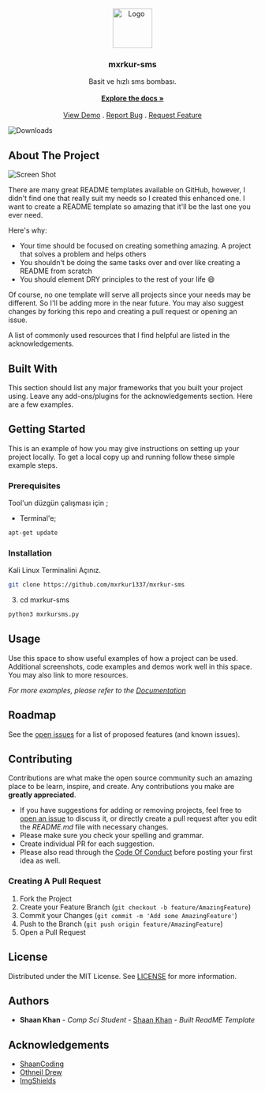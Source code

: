 <br/>
<p align="center">
  <a href="https://github.com/mxrkur1336/mx">
    <img src="https://play-lh.googleusercontent.com/gV2A6Pfuln_kt25BR7FaPtZlWPcrIIvhuWJ16cUmuLsGBe5ZltqW1CItJHTmpa7t3zYg" alt="Logo" width="80" height="80">
  </a>

  <h3 align="center">mxrkur-sms</h3>

  <p align="center">
    Basit ve hızlı sms bombası.
    <br/>
    <br/>
    <a href="https://github.com/mxrkur1336/mx"><strong>Explore the docs »</strong></a>
    <br/>
    <br/>
    <a href="https://github.com/mxrkur1336/mx">View Demo</a>
    .
    <a href="https://github.com/mxrkur1336/mx/issues">Report Bug</a>
    .
    <a href="https://github.com/mxrkur1336/mx/issues">Request Feature</a>
  </p>
</p>

![Downloads](https://img.shields.io/github/downloads/mxrkur1336/mx/total) 

## About The Project

![Screen Shot](https://cdn.discordapp.com/attachments/1167790278636220457/1191349812742856774/image.png?ex=65a51df9&is=6592a8f9&hm=d7253e9034103b6d90bcec43649512fa8f6d6d9d1fd2d564d97da3d77d40003e&)

There are many great README templates available on GitHub, however, I didn't find one that really suit my needs so I created this enhanced one. I want to create a README template so amazing that it'll be the last one you ever need.

Here's why:

* Your time should be focused on creating something amazing. A project that solves a problem and helps others
* You shouldn't be doing the same tasks over and over like creating a README from scratch
* You should element DRY principles to the rest of your life :smile:

Of course, no one template will serve all projects since your needs may be different. So I'll be adding more in the near future. You may also suggest changes by forking this repo and creating a pull request or opening an issue.

A list of commonly used resources that I find helpful are listed in the acknowledgements.

## Built With

This section should list any major frameworks that you built your project using. Leave any add-ons/plugins for the acknowledgements section. Here are a few examples.

## Getting Started

This is an example of how you may give instructions on setting up your project locally.
To get a local copy up and running follow these simple example steps.

### Prerequisites

Tool'un düzgün çalışması için ;

* Terminal'e;

```sh
apt-get update
```

### Installation

 Kali Linux Terminalini Açınız.

```sh
git clone https://github.com/mxrkur1337/mxrkur-sms
```

3. cd mxrkur-sms

```sh
python3 mxrkursms.py
```

## Usage

Use this space to show useful examples of how a project can be used. Additional screenshots, code examples and demos work well in this space. You may also link to more resources.

_For more examples, please refer to the [Documentation](https://example.com)_

## Roadmap

See the [open issues](https://github.com/mxrkur1336/mx/issues) for a list of proposed features (and known issues).

## Contributing

Contributions are what make the open source community such an amazing place to be learn, inspire, and create. Any contributions you make are **greatly appreciated**.
* If you have suggestions for adding or removing projects, feel free to [open an issue](https://github.com/mxrkur1336/mx/issues/new) to discuss it, or directly create a pull request after you edit the *README.md* file with necessary changes.
* Please make sure you check your spelling and grammar.
* Create individual PR for each suggestion.
* Please also read through the [Code Of Conduct](https://github.com/mxrkur1336/mx/blob/main/CODE_OF_CONDUCT.md) before posting your first idea as well.

### Creating A Pull Request

1. Fork the Project
2. Create your Feature Branch (`git checkout -b feature/AmazingFeature`)
3. Commit your Changes (`git commit -m 'Add some AmazingFeature'`)
4. Push to the Branch (`git push origin feature/AmazingFeature`)
5. Open a Pull Request

## License

Distributed under the MIT License. See [LICENSE](https://github.com/mxrkur1336/mx/blob/main/LICENSE.md) for more information.

## Authors

* **Shaan Khan** - *Comp Sci Student* - [Shaan Khan](https://github.com/ShaanCoding/) - *Built ReadME Template*

## Acknowledgements

* [ShaanCoding](https://github.com/ShaanCoding/)
* [Othneil Drew](https://github.com/othneildrew/Best-README-Template)
* [ImgShields](https://shields.io/)
